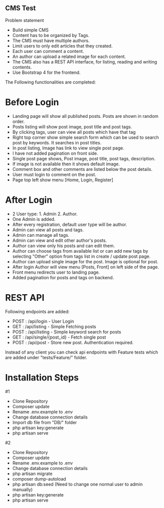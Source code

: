 ## CMS Test

Problem statement

- Build simple CMS
- Content has to be organized by Tags.
- The CMS must have multiple authors.
- Limit users to only edit articles that they created.
- Each user can comment a content.
- An author can upload a related image for each content.
- The CMS also has a REST API interface, for listing, reading and writing contents.
- Use Bootstrap 4 for the frontend.

The Following functionalities are completed:
# Before Login
- Landing page will show all published posts. Posts are shown in random order.
- Posts listing will show post image, post title and post tags.
- By clicking tags, user can view all posts which have that tag
- Right top corner show simple search form which can be used to search post by keywords. It searches in post titles.
- In post listing, Image has link to view single post page.
- I have not added pagination on front side.
- Single post page shows, Post image, post title, post tags, description.
- If image is not available then it shows default image.
- Comment box and other comments are listed below the post details.
- User must login to comment on the post.
- Page top left show menu [Home, Login, Register]

# After Login
- 2 User type: 1. Admin 2. Author.
- One Admin is added.
- After every registration, default user type will be author.
- Admin can view all posts and tags.
- Admin can manage all tags.
- Admin can view and edit other author's posts.
- Author can view only his posts and can edit them.
- Author can choose tags from available list or can add new tags by selecting "Other" option from tags list in create / update post page.
- Author can upload single image for the post. Image is optional for post.
- After login Author will view menu [Posts, Front] on left side of the page.
- Front menu redirects user to landing page.
- Added pagination for posts and tags on backend.

# REST API
Following endpoints are added:

- POST : /api/login - User Login
- GET : /api/listing - Simple Fetching posts
- POST : /api/listing - Simple keyword search for posts
- GET : /api/single/{post_id} - Fetch single post
- POST : /api/post - Store new post. Authentication required.

Instead of any client you can check api endpoints with Feature tests which are added under "tests/Feature/" folder.

# Installation Steps

#1
- Clone Repository
- Composer update
- Rename .env.example to .env
- Change database connection details
- Import db file from "DB/" folder
- php artisan key:generate
- php artisan serve

#2
- Clone Repository
- Composer update
- Rename .env.example to .env
- Change database connection details
- php artisan migrate
- composer dump-autoload
- php artisan db:seed (Need to change one normal user to admin manually)
- php artisan key:generate
- php artisan serve
